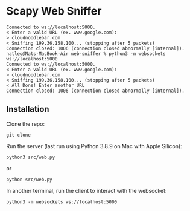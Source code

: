 # Scapy Web Sniffer
```
Connected to ws://localhost:5000.
< Enter a valid URL (ex. www.google.com):
> cloudnoodlebar.com
< Sniffing 199.36.158.100... (stopping after 5 packets)
Connection closed: 1006 (connection closed abnormally [internal]).
natleo@Nats-MacBook-Air web-sniffer % python3 -m websockets ws://localhost:5000
Connected to ws://localhost:5000.
< Enter a valid URL (ex. www.google.com):
> cloudnoodlebar.com
< Sniffing 199.36.158.100... (stopping after 5 packets)
< All Done! Enter another URL
Connection closed: 1006 (connection closed abnormally [internal]).
```
## Installation

Clone the repo:
```
git clone 
```
Run the server (last run using Python 3.8.9 on Mac with Apple Silicon):
```
python3 src/web.py
```
or
```
python src/web.py
```
In another terminal, run the client to interact with the websocket:
```
python3 -m websockets ws://localhost:5000
```